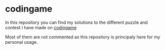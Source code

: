# codingame

In this repository you can find my solutions to the different puzzle and contest i have made on [codingame](https://www.codingame.com/home)

Most of them are not commented as this repository is principaly here for my personal usage.
